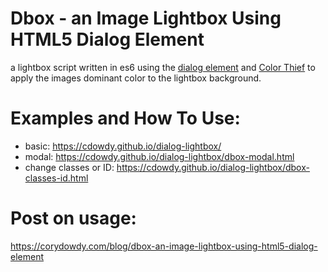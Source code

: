 # Dbox - an Image Lightbox Using HTML5 Dialog Element  

a lightbox script written in es6 using the [dialog element](https://developer.mozilla.org/en-US/docs/Web/HTML/Element/dialog) and [Color Thief](http://lokeshdhakar.com/projects/color-thief/) to apply the images dominant color to the lightbox background.  

# Examples and How To Use:  
* basic: https://cdowdy.github.io/dialog-lightbox/ 
* modal: https://cdowdy.github.io/dialog-lightbox/dbox-modal.html  
* change classes or ID: https://cdowdy.github.io/dialog-lightbox/dbox-classes-id.html  

# Post on usage:  
https://corydowdy.com/blog/dbox-an-image-lightbox-using-html5-dialog-element


